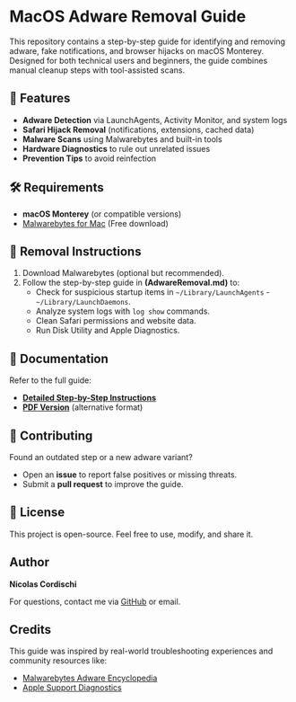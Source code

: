 # MacOS Adware Removal Guide  

This repository contains a step-by-step guide for identifying and removing adware, fake notifications, and browser hijacks on macOS Monterey. Designed for both technical users and beginners, the guide combines manual cleanup steps with tool-assisted scans.  

## 📌 Features  

- **Adware Detection** via LaunchAgents, Activity Monitor, and system logs  
- **Safari Hijack Removal** (notifications, extensions, cached data)  
- **Malware Scans** using Malwarebytes and built-in tools  
- **Hardware Diagnostics** to rule out unrelated issues  
- **Prevention Tips** to avoid reinfection  

## 🛠 Requirements  

- **macOS Monterey** (or compatible versions)  
- [Malwarebytes for Mac](https://www.malwarebytes.com/mac) (Free download)  

## 🚀 Removal Instructions  

1. Download Malwarebytes (optional but recommended).  
2. Follow the step-by-step guide in **(AdwareRemoval.md)** to:  
   - Check for suspicious startup items in `~/Library/LaunchAgents` - `~/Library/LaunchDaemons`.  
   - Analyze system logs with `log show` commands.  
   - Clean Safari permissions and website data.  
   - Run Disk Utility and Apple Diagnostics.  

## 📄 Documentation  

Refer to the full guide:  
- **[Detailed Step-by-Step Instructions](Guide.md)**  
- **[PDF Version](Removing_Adware_MacOs_Monterey.pdf)** (alternative format)  

## 🤝 Contributing  

Found an outdated step or a new adware variant?  
- Open an **issue** to report false positives or missing threats.  
- Submit a **pull request** to improve the guide.  

## 📜 License  

This project is open-source. Feel free to use, modify, and share it.  

## Author  

**Nicolas Cordischi**  

For questions, contact me via [GitHub](https://github.com/Nicit-333) or email.  

## Credits  

This guide was inspired by real-world troubleshooting experiences and community resources like:  
- [Malwarebytes Adware Encyclopedia](https://www.malwarebytes.com/adware)  
- [Apple Support Diagnostics](https://support.apple.com/en-us/HT202731)  

